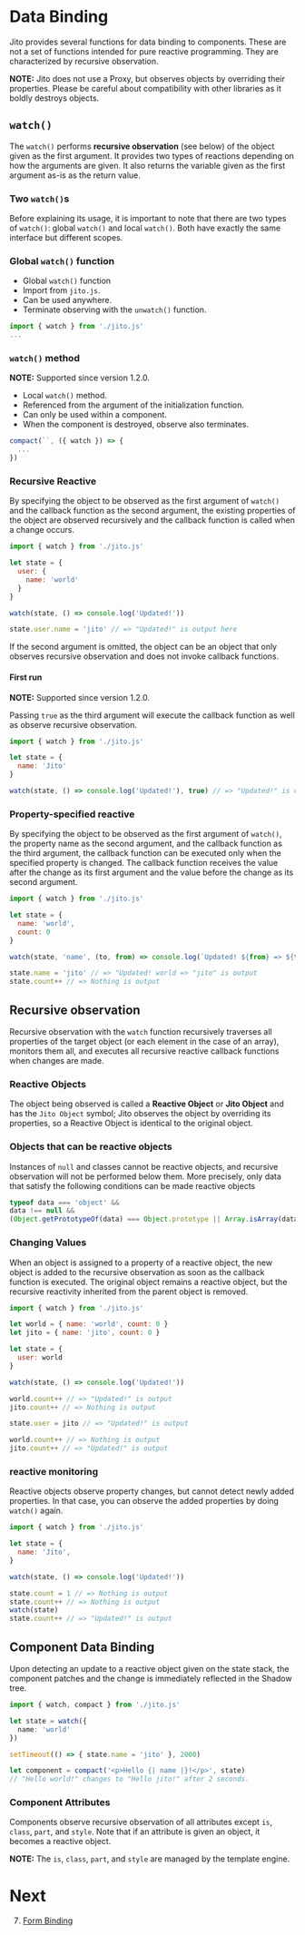 # Data Binding

Jito provides several functions for data binding to components. These are not a set of functions intended for pure reactive programming. They are characterized by recursive observation.

**NOTE:** Jito does not use a Proxy, but observes objects by overriding their properties. Please be careful about compatibility with other libraries as it boldly destroys objects.

## `watch()`

The `watch()` performs **recursive observation** (see below) of the object given as the first argument. It provides two types of reactions depending on how the arguments are given.
It also returns the variable given as the first argument as-is as the return value.

### Two `watch()`s

Before explaining its usage, it is important to note that there are two types of `watch()`: global `watch()` and local `watch()`. Both have exactly the same interface but different scopes.

### Global `watch()` function

- Global `watch()` function
- Import from `jito.js`.
- Can be used anywhere.
- Terminate observing with the `unwatch()` function.

```js
import { watch } from './jito.js'
...
```

### `watch()` method

**NOTE:** Supported since version 1.2.0.

- Local `watch()` method.
- Referenced from the argument of the initialization function.
- Can only be used within a component.
- When the component is destroyed, observe also terminates.

```js
compact(``, ({ watch }) => {
  ...
})
```

### Recursive Reactive

By specifying the object to be observed as the first argument of `watch()` and the callback function as the second argument, the existing properties of the object are observed recursively and the callback function is called when a change occurs.

```js
import { watch } from './jito.js'

let state = {
  user: {
    name: 'world'
  }
}

watch(state, () => console.log('Updated!'))

state.user.name = 'jito' // => "Updated!" is output here
```

If the second argument is omitted, the object can be an object that only observes recursive observation and does not invoke callback functions.

#### First run

**NOTE:** Supported since version 1.2.0.

Passing `true` as the third argument will execute the callback function as well as observe recursive observation.

```js
import { watch } from './jito.js'

let state = {
  name: 'Jito'
}

watch(state, () => console.log('Updated!'), true) // => "Updated!" is output here
```

### Property-specified reactive

By specifying the object to be observed as the first argument of `watch()`, the property name as the second argument, and the callback function as the third argument, the callback function can be executed only when the specified property is changed.
The callback function receives the value after the change as its first argument and the value before the change as its second argument.

```js
import { watch } from './jito.js'

let state = {
  name: 'world',
  count: 0
}

watch(state, 'name', (to, from) => console.log(`Updated! ${from} => ${to}`))

state.name = 'jito' // => "Updated! world => "jito" is output
state.count++ // => Nothing is output
```

## Recursive observation

Recursive observation with the `watch` function recursively traverses all properties of the target object (or each element in the case of an array), monitors them all, and executes all recursive reactive callback functions when changes are made.

### Reactive Objects

The object being observed is called a **Reactive Object** or **Jito Object** and has the `Jito Object` symbol; Jito observes the object by overriding its properties, so a Reactive Object is identical to the original object.

### Objects that can be reactive objects

Instances of `null` and classes cannot be reactive objects, and recursive observation will not be performed below them. More precisely, only data that satisfy the following conditions can be made reactive objects

```js
typeof data === 'object' &&
data !== null &&
(Object.getPrototypeOf(data) === Object.prototype || Array.isArray(data))
```

### Changing Values

When an object is assigned to a property of a reactive object, the new object is added to the recursive observation as soon as the callback function is executed. The original object remains a reactive object, but the recursive reactivity inherited from the parent object is removed.

```js
import { watch } from './jito.js'

let world = { name: 'world', count: 0 }
let jito = { name: 'jito', count: 0 }

let state = {
  user: world
}

watch(state, () => console.log('Updated!'))

world.count++ // => "Updated!" is output
jito.count++ // => Nothing is output

state.user = jito // => "Updated!" is output

world.count++ // => Nothing is output
jito.count++ // => "Updated!" is output
```

### reactive monitoring

Reactive objects observe property changes, but cannot detect newly added properties. In that case, you can observe the added properties by doing `watch()` again.

```js
import { watch } from './jito.js'

let state = {
  name: 'Jito',
}

watch(state, () => console.log('Updated!'))

state.count = 1 // => Nothing is output
state.count++ // => Nothing is output
watch(state)
state.count++ // => "Updated!" is output
```

## Component Data Binding

Upon detecting an update to a reactive object given on the state stack, the component patches and the change is immediately reflected in the Shadow tree.

```ts
import { watch, compact } from './jito.js'

let state = watch({
  name: 'world'
})

setTimeout(() => { state.name = 'jito' }, 2000)

let component = compact('<p>Hello {| name |}!</p>', state)
// "Hello world!" changes to "Hello jito!" after 2 seconds.
```
### Component Attributes

Components observe recursive observation of all attributes except `is`, `class`, `part`, and `style`. Note that if an attribute is given an object, it becomes a reactive object.

**NOTE:** The `is`, `class`, `part`, and `style` are managed by the template engine.

# Next

7. [Form Binding](./Form_binding.md)